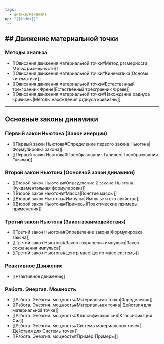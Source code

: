 ```yaml
---
tags:
  - физика/механика
up: "[[index]]"
---
```

## ## Движение материальной точки
### Методы анализа
- [[Описания движения материальной точки#Метод размерности|Метод размерности]]
- [[Описания движения материальной точки#Кинематика|Основы кинематики]]
- [[Описания движения материальной точки#Естественный трёхгранник Френе|Естественный трёхгранник Френе]]
- [[Описания движения материальной точки#Нахождение радиуса кривизны|Методы нахождения радиуса кривизны]]

---

## Основные законы динамики

### Первый закон Ньютона (Закон инерции)
- [[Первый закон Ньютона#Определение первого закона Ньютона|Формулировка закона]]
- [[Первый закон Ньютона#Преобразование Галилео|Преобразования Галилея]]

### Второй закон Ньютона (Основной закон динамики)
- [[Второй закон Ньютона#Определение 2 закона Ньютона|Фундаментальная формулировка]]
- [[Второй закон Ньютона#Масса|Понятие массы]]
- [[Второй закон Ньютона#Импульс|Импульс и его свойства]]
- [[Второй закон Ньютона#Примеры|Практические примеры применения]]

### Третий закон Ньютона (Закон взаимодействия)
- [[Третий закон Ньютона#Определение закона|Формулировка закона]]
- [[Третий закон Ньютона#Закон сохранения импульса|Закон сохранения импульса]]
- [[Третий закон Ньютона#Центр масс|Центр масс системы]]

### Реактивное Движение
- [[Реактивное движение]]

### Работа. Энергия. Мощность
- [[Работа. Энергия. мощность#Материальная точка|Определения]]
- [[Работа. Энергия. мощность#Материальная точка| Действия для материальной точке]]
- [[Работа. Энергия. мощность#Классификация сил|Классификация Сил]]
- [[Работа. Энергия. мощность#Система материальных точек|Действия для Системы точек]]
- [[Работа. Энергия. мощность#Пример|Примеры]]

